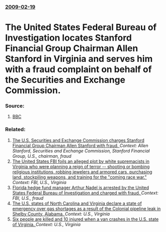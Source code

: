 ### [2009-02-19](/news/2009/02/19/index.md)

#  The United States Federal Bureau of Investigation locates Stanford Financial Group Chairman Allen Stanford in Virginia and serves him with a fraud complaint on behalf of the Securities and Exchange Commission. 




### Source:

1. [BBC](http://news.bbc.co.uk/2/hi/americas/7900666.stm)

### Related:

1. [ The U.S. Securities and Exchange Commission charges Stanford Financial Group Chairman Allen Stanford with fraud. ](/news/2009/02/17/the-u-s-securities-and-exchange-commission-charges-stanford-financial-group-chairman-allen-stanford-with-fraud.md) _Context: Allen Stanford, Securities and Exchange Commission, Stanford Financial Group, U.S., chairman, fraud_
2. [The United States FBI foils an alleged plot by white supremacists in Virginia who were planning a reign of terror -- shooting or bombing religious institutions, robbing jewelers and armored cars, purchasing land, stockpiling weapons, and training for the "coming race war." ](/news/2015/11/10/the-united-states-fbi-foils-an-alleged-plot-by-white-supremacists-in-virginia-who-were-planning-a-reign-of-terror-a-shooting-or-bombing-re.md) _Context: FBI, U.S., Virginia_
3. [ Florida hedge fund manager Arthur Nadel is arrested by the United States Federal Bureau of Investigation and charged with fraud. ](/news/2009/01/27/florida-hedge-fund-manager-arthur-nadel-is-arrested-by-the-united-states-federal-bureau-of-investigation-and-charged-with-fraud.md) _Context: FBI, U.S., fraud_
4. [The U.S. states of North Carolina and Virginia declare a state of emergency over gas shortages as a result of the Colonial pipeline leak in Shelby County, Alabama. ](/news/2016/09/19/the-u-s-states-of-north-carolina-and-virginia-declare-a-state-of-emergency-over-gas-shortages-as-a-result-of-the-colonial-pipeline-leak-in.md) _Context: U.S., Virginia_
5. [Six people are killed and 10 injured when a van crashes in the U.S. state of Virginia. ](/news/2016/06/18/six-people-are-killed-and-10-injured-when-a-van-crashes-in-the-u-s-state-of-virginia.md) _Context: U.S., Virginia_

